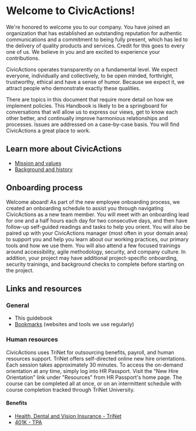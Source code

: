 # Welcome to CivicActions!

We're honored to welcome you to our company. You have joined an organization that has established an outstanding reputation for authentic communications and a commitment to being fully present, which has led to the delivery of quality products and services. Credit for this goes to every one of us. We believe in you and are excited to experience your contributions.

CivicActions operates transparently on a fundamental level. We expect everyone, individually and collectively, to be open minded, forthright, trustworthy, ethical and have a sense of humor. Because we expect it, we attract people who demonstrate exactly these qualities.

There are topics in this document that require more detail on how we implement policies. This Handbook is likely to be a springboard for conversations that will allow us to express our views, get to know each other better, and continually improve harmonious relationships and processes. Issues are addressed on a case-by-case basis. You will find CivicActions a great place to work.

## Learn more about CivicActions

- [Mission and values](../../about-civicactions/mission-values.md)
- [Background and history](./../about-civicactions/background-and-history.md)

## Onboarding process

Welcome aboard! As part of the new employee onboarding process, we created an onboarding schedule to assist you through navigating CivicActions as a new team member. You will meet with an onboarding lead for one and a half hours each day for two consecutive days, and then have follow-up self-guided readings and tasks to help you orient. You will also be paired up with your CivicActions manager (most often in your domain area) to support you and help you learn about our working practices, our primary tools and how we use them. You will also attend a few focused trainings around accessibility, agile methodology, security, and company culture. In addition, your project may have additional project-specific onboarding, security trainings, and background checks to complete before starting on the project.

## Links and resources

### General

- This guidebook
- [Bookmarks](../../common-practices-and-tools/software-and-support/bookmarks.md) (websites and tools we use regularly)

### Human resources

CivicActions uses TriNet for outsourcing benefits, payroll, and human resources support. TriNet offers self-directed online new hire orientations. Each session takes approximately 30 minutes. To access the on-demand orientation at any time, simply log into HR Passport. Visit the "New Hire Orientation" link under "Resources" from HR Passport's home page. The course can be completed all at once, or on an intermittent schedule with course completion tracked through TriNet University.

#### Benefits

- [Health, Dental and Vision Insurance - TriNet](https://login.trinet.com)
- [401K - TPA](https://www.retirementaccountlogin.net/turningpoint/)
